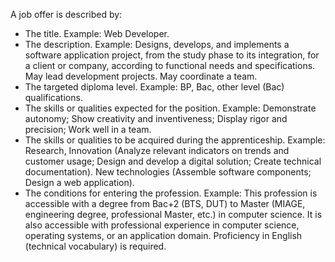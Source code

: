 A job offer is described by:

- The title. Example: Web Developer.
- The description. Example: Designs, develops, and implements a software application project, from the study phase to its integration, for a client or company, according to functional needs and specifications. May lead development projects. May coordinate a team.
- The targeted diploma level. Example: BP, Bac, other level (Bac) qualifications.
- The skills or qualities expected for the position. Example: Demonstrate autonomy; Show creativity and inventiveness; Display rigor and precision; Work well in a team.
- The skills or qualities to be acquired during the apprenticeship. Example: Research, Innovation (Analyze relevant indicators on trends and customer usage; Design and develop a digital solution; Create technical documentation). New technologies (Assemble software components; Design a web application).
- The conditions for entering the profession. Example: This profession is accessible with a degree from Bac+2 (BTS, DUT) to Master (MIAGE, engineering degree, professional Master, etc.) in computer science. It is also accessible with professional experience in computer science, operating systems, or an application domain. Proficiency in English (technical vocabulary) is required.
